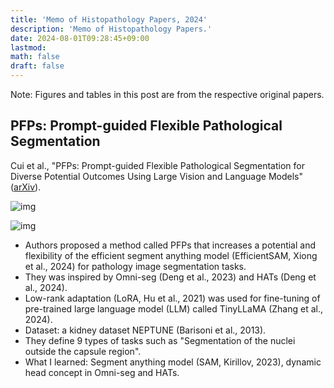 ```yaml
---
title: 'Memo of Histopathology Papers, 2024'
description: 'Memo of Histopathology Papers.'
date: 2024-08-01T09:28:45+09:00
lastmod: 
math: false
draft: false
---
```


Note: Figures and tables in this post are from the respective original papers.

## PFPs: Prompt-guided Flexible Pathological Segmentation

Cui et al., "PFPs: Prompt-guided Flexible Pathological Segmentation for Diverse Potential Outcomes Using Large Vision and Language Models" ([arXiv](https://arxiv.org/abs/2407.09979)).

![img](https://img.tsuji.tech/pfps-arxiv2024-0.jpg)

![img](https://img.tsuji.tech/pfps-arxiv2024-1.jpg)

* Authors proposed a method called PFPs that increases a potential and flexibility of the efficient segment anything model (EfficientSAM, Xiong et al., 2024) for pathology image segmentation tasks.
* They was inspired by Omni-seg (Deng et al., 2023) and HATs (Deng et al., 2024).
* Low-rank adaptation (LoRA, Hu et al., 2021) was used for fine-tuning of pre-trained large language model (LLM) called TinyLLaMA (Zhang et al., 2024).
* Dataset: a kidney dataset NEPTUNE (Barisoni et al., 2013).
* They define 9 types of tasks such as "Segmentation of the nuclei outside the capsule region".
* What I learned: Segment anything model (SAM, Kirillov, 2023), dynamic head concept in Omni-seg and HATs.
